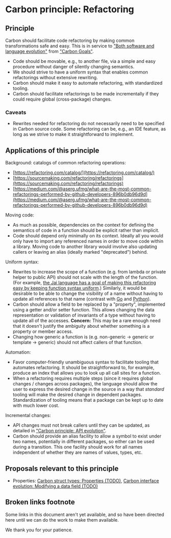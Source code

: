 # Carbon principle: Refactoring

<!--
Part of the Carbon Language, under the Apache License v2.0 with LLVM
Exceptions. See /LICENSE for license information.
SPDX-License-Identifier: Apache-2.0 WITH LLVM-exception
-->

## Principle

Carbon should facilitate code refactoring by making common transformations safe
and easy. This is in service to
["Both software and language evolution"](https://github.com/jonmeow/carbon-lang/blob/proposal-goals/docs/project/goals.md#both-software-and-language-evolution)
from
["Carbon Goals"](https://github.com/jonmeow/carbon-lang/blob/proposal-goals/docs/project/goals.md).

- Code should be movable, e.g., to another file, via a simple and easy procedure
  without danger of silently changing semantics.
- We should strive to have a uniform syntax that enables common refactorings
  without extensive rewriting.
- Carbon should make it easy to automate refactoring, with standardized tooling.
- Carbon should facilitate refactorings to be made incrementally if they could
  require global (cross-package) changes.

### Caveats

- Rewrites needed for refactoring do not necessarily need to be specified in
  Carbon source code. Some refactoring can be, e.g., an IDE feature, as long as
  we strive to make it straightforward to implement.

## Applications of this principle

Background: catalogs of common refactoring operations:

- [https://refactoring.com/catalog/](https://refactoring.com/catalog/)
- [https://sourcemaking.com/refactoring/refactorings](https://sourcemaking.com/refactoring/refactorings)
- [https://medium.com/@aserg.ufmg/what-are-the-most-common-refactorings-performed-by-github-developers-896b0db96d9d](https://medium.com/@aserg.ufmg/what-are-the-most-common-refactorings-performed-by-github-developers-896b0db96d9d)

Moving code:

- As much as possible, dependencies on the context for defining the semantics of
  code in a function should be explicit rather than implicit.
- Code should depend only minimally on its context. Ideally all you would only
  have to import any referenced names in order to move code within a library.
  Moving code to another library would involve also updating callers or leaving
  an alias (ideally marked "deprecated") behind.

Uniform syntax:

- Rewrites to increase the scope of a function (e.g. from lambda or private
  helper to public API) should not scale with the length of the function. (For
  example,
  [the Jai language has a goal of making this refactoring easy by keeping function syntax uniform](https://github.com/BSVino/JaiPrimer/blob/master/JaiPrimer.md#code-refactoring).)
  Similarly, it would be desirable to be able to change the visibility of a name
  without having to update all references to that name (contrast with
  [Go](https://tour.golang.org/basics/3) and
  [Python](https://docs.python.org/3/tutorial/classes.html#private-variables)).
- Carbon should allow a field to be replaced by a "property", implemented using
  a getter and/or setter function. This allows changing the data representation
  or validation of invariants of a type without having to update all of the
  accesses. **Concern:** This may be a rare enough need that it doesn't justify
  the ambiguity about whether something is a property or member access.
- Changing how generic a function is (e.g. non-generic -> generic or template ->
  generic) should not affect callers of that function.

Automation:

- Favor computer-friendly unambiguous syntax to facilitate tooling that
  automates refactoring. It should be straightforward to, for example, produce
  an index that allows you to look up all call sites for a function.
- When a refactoring requires multiple steps (since it requires global changes /
  changes across packages), the language should allow the user to express the
  desired change in the source in a way that _standard_ tooling will make the
  desired change in dependent packages. Standardization of tooling means that a
  package can be kept up to date with much lower cost.

Incremental changes:

- API changes must not break callers until they can be updated, as detailed in
  ["Carbon principle: API evolution"](https://github.com/josh11b/carbon-lang/blob/principle-api-evolution/docs/project/principles/principle-api-evolution.md).
- Carbon should provide an alias facility to allow a symbol to exist under two
  names, potentially in different packages, so either can be used during a
  transition. This one facility should work for all names independent of whether
  they are names of values, types, etc.

## Proposals relevant to this principle

- Properties:
  [Carbon struct types: Properties (TODO)](#broken-links-footnote)<!-- T:Carbon struct types --><!-- A:#heading=h.di9erwm5g1br -->,
  [Carbon interface evolution: Modifying a data field (TODO)](#broken-links-footnote)<!-- T:Carbon interface evolution --><!-- A:#heading=h.kfti6vaebvs8 -->

## Broken links footnote

Some links in this document aren't yet available, and so have been directed here
until we can do the work to make them available.

We thank you for your patience.
